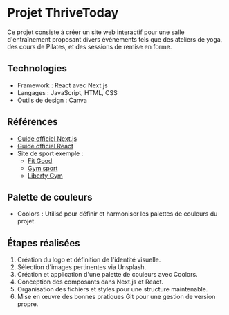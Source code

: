 # Projet ThriveToday
Ce projet consiste à créer un site web interactif pour une salle d'entraînement proposant divers événements 
tels que des ateliers de yoga, des cours de Pilates, et des sessions de remise en forme.

## Technologies
- Framework : React avec Next.js 
- Langages : JavaScript, HTML, CSS
- Outils de design : Canva

## Références
- [Guide officiel Next.js](https://nextjs.org/docs)
- [Guide officiel React](https://reactjs.org/docs)
- Site de sport exemple :
    - [Fit Good](https://fit-good.fr/)
    - [Gym sport](https://www.gymsportsloisirs.fr/)
    - [Liberty Gym](https://libertygym.fr/)


## Palette de couleurs
- Coolors : Utilisé pour définir et harmoniser les palettes de couleurs du projet.


## Étapes réalisées
1. Création du logo et définition de l'identité visuelle.
2. Sélection d'images pertinentes via Unsplash.
3. Création et application d'une palette de couleurs avec Coolors.
4. Conception des composants dans Next.js et React.
5. Organisation des fichiers et styles pour une structure maintenable.
6. Mise en œuvre des bonnes pratiques Git pour une gestion de version propre.